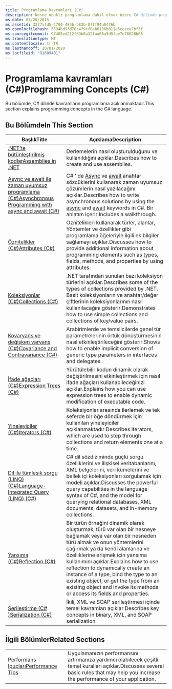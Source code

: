 ```yaml
---
title: Programlama kavramları (C#)
description: Nesne odaklı programlama dahil olmak üzere C# dilinde programlama kavramlarını anlamak için bu bölümdeki kaynakları kullanın.
ms.date: 07/20/2015
ms.assetid: 3227afd5-4794-484b-b83b-0f1f94a0476b
ms.openlocfilehash: 5594bd93d70a4f9cf0ab6136b011a5cceea7bf3f
ms.sourcegitcommit: 97405ed212f69b0a32faa66a5d5fae7e76628b68
ms.translationtype: MT
ms.contentlocale: tr-TR
ms.lasthandoff: 10/01/2020
ms.locfileid: "91609401"
---
```

# <a name="programming-concepts-c"></a><span data-ttu-id="01749-103">Programlama kavramları (C#)</span><span class="sxs-lookup"><span data-stu-id="01749-103">Programming Concepts (C#)</span></span>

<span data-ttu-id="01749-104">Bu bölümde, C# dilinde kavramların programlama açıklanmaktadır.</span><span class="sxs-lookup"><span data-stu-id="01749-104">This section explains programming concepts in the C# language.</span></span>  
  
## <a name="in-this-section"></a><span data-ttu-id="01749-105">Bu Bölümde</span><span class="sxs-lookup"><span data-stu-id="01749-105">In This Section</span></span>  
  
|<span data-ttu-id="01749-106">Başlık</span><span class="sxs-lookup"><span data-stu-id="01749-106">Title</span></span>|<span data-ttu-id="01749-107">Açıklama</span><span class="sxs-lookup"><span data-stu-id="01749-107">Description</span></span>|  
|-----------|-----------------|  
|[<span data-ttu-id="01749-108">.NET’te bütünleştirilmiş kodlar</span><span class="sxs-lookup"><span data-stu-id="01749-108">Assemblies in .NET</span></span>](../../../standard/assembly/index.md)|<span data-ttu-id="01749-109">Derlemelerin nasıl oluşturulduğunu ve kullanıldığını açıklar.</span><span class="sxs-lookup"><span data-stu-id="01749-109">Describes how to create and use assemblies.</span></span>|  
|[<span data-ttu-id="01749-110">Async ve await ile zaman uyumsuz programlama (C#)</span><span class="sxs-lookup"><span data-stu-id="01749-110">Asynchronous Programming with async and await (C#)</span></span>](./async/index.md)|<span data-ttu-id="01749-111">C# ' de [Async](../../language-reference/keywords/async.md) ve [await](../../language-reference/operators/await.md) anahtar sözcüklerini kullanarak zaman uyumsuz çözümlerin nasıl yazılacağını açıklar.</span><span class="sxs-lookup"><span data-stu-id="01749-111">Describes how to write asynchronous solutions by using the [async](../../language-reference/keywords/async.md) and [await](../../language-reference/operators/await.md) keywords in C#.</span></span> <span data-ttu-id="01749-112">Bir anlatım içerir.</span><span class="sxs-lookup"><span data-stu-id="01749-112">Includes a walkthrough.</span></span>|  
|[<span data-ttu-id="01749-113">Öznitelikler (C#)</span><span class="sxs-lookup"><span data-stu-id="01749-113">Attributes (C#)</span></span>](./attributes/index.md)|<span data-ttu-id="01749-114">Öznitelikleri kullanarak türler, alanlar, Yöntemler ve özellikler gibi programlama öğeleriyle ilgili ek bilgiler sağlamayı açıklar.</span><span class="sxs-lookup"><span data-stu-id="01749-114">Discusses how to provide additional information about programming elements such as types, fields, methods, and properties by using attributes.</span></span>|  
|[<span data-ttu-id="01749-115">Koleksiyonlar (C#)</span><span class="sxs-lookup"><span data-stu-id="01749-115">Collections (C#)</span></span>](./collections.md)|<span data-ttu-id="01749-116">.NET tarafından sunulan bazı koleksiyon türlerini açıklar.</span><span class="sxs-lookup"><span data-stu-id="01749-116">Describes some of the types of collections provided by .NET.</span></span> <span data-ttu-id="01749-117">Basit koleksiyonların ve anahtar/değer çiftlerinin koleksiyonlarının nasıl kullanılacağını gösterir.</span><span class="sxs-lookup"><span data-stu-id="01749-117">Demonstrates how to use simple collections and collections of key/value pairs.</span></span>|  
|[<span data-ttu-id="01749-118">Kovaryans ve değişken varyans (C#)</span><span class="sxs-lookup"><span data-stu-id="01749-118">Covariance and Contravariance (C#)</span></span>](./covariance-contravariance/index.md)|<span data-ttu-id="01749-119">Arabirimlerde ve temsilcilerde genel tür parametrelerinin örtük dönüştürmesinin nasıl etkinleştirileceğini gösterir.</span><span class="sxs-lookup"><span data-stu-id="01749-119">Shows how to enable implicit conversion of generic type parameters in interfaces and delegates.</span></span>|  
|[<span data-ttu-id="01749-120">İfade ağaçları (C#)</span><span class="sxs-lookup"><span data-stu-id="01749-120">Expression Trees (C#)</span></span>](./expression-trees/index.md)|<span data-ttu-id="01749-121">Yürütülebilir kodun dinamik olarak değiştirilmesini etkinleştirmek için nasıl ifade ağaçları kullanabileceğinizi açıklar.</span><span class="sxs-lookup"><span data-stu-id="01749-121">Explains how you can use expression trees to enable dynamic modification of executable code.</span></span>|  
|[<span data-ttu-id="01749-122">Yineleyiciler (C#)</span><span class="sxs-lookup"><span data-stu-id="01749-122">Iterators (C#)</span></span>](./iterators.md)|<span data-ttu-id="01749-123">Koleksiyonlar arasında ilerlemek ve tek seferde bir öğe döndürmek için kullanılan yineleyiciler açıklanmaktadır.</span><span class="sxs-lookup"><span data-stu-id="01749-123">Describes iterators, which are used to step through collections and return elements one at a time.</span></span>|  
|[<span data-ttu-id="01749-124">Dil ile tümleşik sorgu (LINQ) (C#)</span><span class="sxs-lookup"><span data-stu-id="01749-124">Language-Integrated Query (LINQ) (C#)</span></span>](./linq/index.md)|<span data-ttu-id="01749-125">C# dil sözdiziminde güçlü sorgu özelliklerini ve ilişkisel veritabanlarını, XML belgelerini, veri kümelerini ve bellek içi koleksiyonları sorgulamak için modeli açıklar.</span><span class="sxs-lookup"><span data-stu-id="01749-125">Discusses the powerful query capabilities in the language syntax of C#, and the model for querying relational databases, XML documents, datasets, and in-memory collections.</span></span>|  
|[<span data-ttu-id="01749-126">Yansıma (C#)</span><span class="sxs-lookup"><span data-stu-id="01749-126">Reflection (C#)</span></span>](./reflection.md)|<span data-ttu-id="01749-127">Bir türün örneğini dinamik olarak oluşturmak, türü var olan bir nesneye bağlamak veya var olan bir nesneden türü almak ve onun yöntemlerini çağırmak ya da kendi alanlarına ve özelliklerine erişmek için yansıma kullanımını açıklar.</span><span class="sxs-lookup"><span data-stu-id="01749-127">Explains how to use reflection to dynamically create an instance of a type, bind the type to an existing object, or get the type from an existing object and invoke its methods or access its fields and properties.</span></span>|  
|[<span data-ttu-id="01749-128">Serileştirme (C# )</span><span class="sxs-lookup"><span data-stu-id="01749-128">Serialization (C#)</span></span>](./serialization/index.md)|<span data-ttu-id="01749-129">İkili, XML ve SOAP serileştirmesi içinde temel kavramları açıklar.</span><span class="sxs-lookup"><span data-stu-id="01749-129">Describes key concepts in binary, XML, and SOAP serialization.</span></span>|  
  
## <a name="related-sections"></a><span data-ttu-id="01749-130">İlgili Bölümler</span><span class="sxs-lookup"><span data-stu-id="01749-130">Related Sections</span></span>  
  
|||  
|---|---|  
|[<span data-ttu-id="01749-131">Performans Ipuçları</span><span class="sxs-lookup"><span data-stu-id="01749-131">Performance Tips</span></span>](../../../framework/performance/performance-tips.md) | <span data-ttu-id="01749-132">Uygulamanızın performansını artırmanıza yardımcı olabilecek çeşitli temel kuralları açıklar.</span><span class="sxs-lookup"><span data-stu-id="01749-132">Discusses several basic rules that may help you increase the performance of your application.</span></span>|
